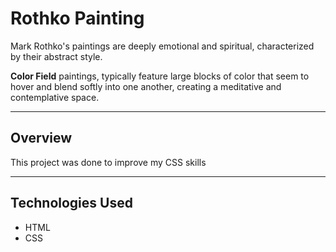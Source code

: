 # Rothko Painting
Mark Rothko's paintings are deeply emotional and spiritual, characterized by their abstract style.

**Color Field** paintings, typically feature large blocks of color that seem to hover and blend softly into one another, creating a meditative and contemplative space.

------

## Overview
This project was done to improve my CSS skills

----

## Technologies Used

- HTML
- CSS
